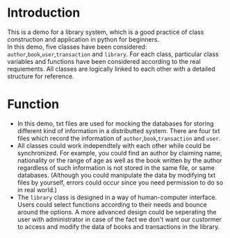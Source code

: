 # Introduction
This is a demo for a library system, which is a good practice of class construction and application in python for beginners.  
In this demo, five classes have been considered: `author`,`book`,`user`,`transaction` and `library`. For each class, particular class 
variables and functions have been considered according to the real requiements. All classes are logically linked to each other
with a detailed structure for reference.  
# Function

  - In this demo, txt files are used for mocking the databases for storing different kind of information in a distributted system.
There are four txt files which record the information of `author`,`book`,`transaction` and `user`.   
  - All classes could work independtely with each other while could be synchronized. For example, you could  find an author by
claiming name, nationality or the range of age as well as the book written by the author regardless of such information is not
stored in the same file, or same databases. (Although you could manipulate the data by modifying txt files by yourself, 
errors could occur since you need permission to do so in real world.) 
  - The `library` class is designed in a way of human-computer interface. Users could select functions according to their needs and 
bounce around the options. A more advanced design could be seperating the user with administrator in case of the fact we don't
want our custormer to access and modify the data of books and transactions in the library.

  
  
  
  

